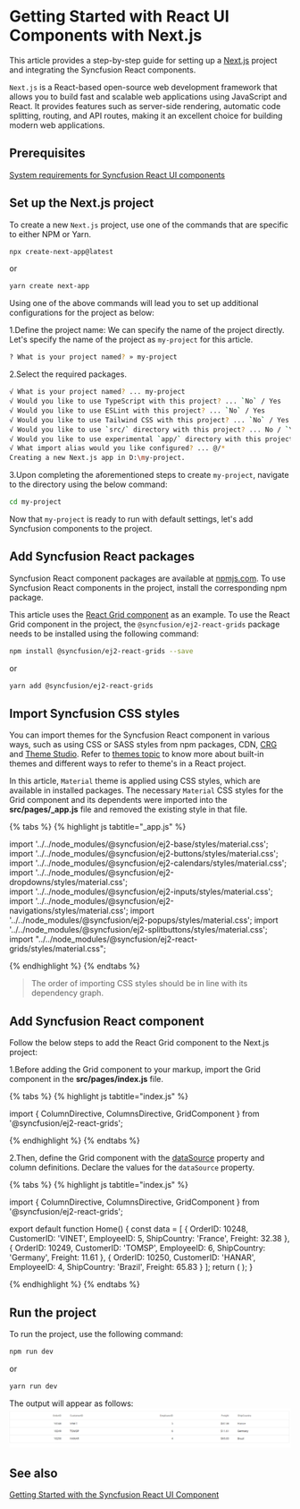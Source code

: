 # Getting Started with React UI Components with Next.js

This article provides a step-by-step guide for setting up a [Next.js](https://nextjs.org/) project and integrating the Syncfusion React components.

`Next.js` is a React-based open-source web development framework that allows you to build fast and scalable web applications using JavaScript and React. It provides features such as server-side rendering, automatic code splitting, routing, and API routes, making it an excellent choice for building modern web applications. 

## Prerequisites

[System requirements for Syncfusion React UI components](../system-requirement)

## Set up the Next.js project

To create a new `Next.js` project, use one of the commands that are specific to either NPM or Yarn.

```bash
npx create-next-app@latest
```

or

```bash
yarn create next-app
```

Using one of the above commands will lead you to set up additional configurations for the project as below:

1.Define the project name: We can specify the name of the project directly. Let's specify the name of the project as `my-project` for this article.

```bash
? What is your project named? » my-project
```

2.Select the required packages.
```bash
√ What is your project named? ... my-project
√ Would you like to use TypeScript with this project? ... `No` / Yes
√ Would you like to use ESLint with this project? ... `No` / Yes
√ Would you like to use Tailwind CSS with this project? ... `No` / Yes
√ Would you like to use `src/` directory with this project? ... No / `Yes`
√ Would you like to use experimental `app/` directory with this project? ... `No` / Yes
√ What import alias would you like configured? ... @/*
Creating a new Next.js app in D:\my-project.
```

3.Upon completing the aforementioned steps to create `my-project`, navigate to the directory using the below command:

```bash
cd my-project
```

Now that `my-project` is ready to run with default settings, let's add Syncfusion components to the project.

## Add Syncfusion React packages

Syncfusion React component packages are available at [npmjs.com](https://www.npmjs.com/search?q=ej2-react). To use Syncfusion React components in the project, install the corresponding npm package.

This article uses the [React Grid component](https://www.syncfusion.com/react-components/react-data-grid) as an example. To use the React Grid component in the project, the `@syncfusion/ej2-react-grids` package needs to be installed using the following command:

```bash
npm install @syncfusion/ej2-react-grids --save
```

or

```bash
yarn add @syncfusion/ej2-react-grids
```

## Import Syncfusion CSS styles

You can import themes for the Syncfusion React component in various ways, such as using CSS or SASS styles from npm packages, CDN, [CRG](https://ej2.syncfusion.com/javascript/documentation/common/custom-resource-generator/) and [Theme Studio](https://ej2.syncfusion.com/react/documentation/appearance/theme-studio/). Refer to [themes topic](https://ej2.syncfusion.com/react/documentation/appearance/theme/) to know more about built-in themes and different ways to refer to theme's in a React project.

In this article, `Material` theme is applied using CSS styles, which are available in installed packages. The necessary `Material` CSS styles for the Grid component and its dependents were imported into the **src/pages/_app.js** file and removed the existing style in that file.

{% tabs %}
{% highlight js tabtitle="_app.js" %}

import '../../node_modules/@syncfusion/ej2-base/styles/material.css';
import '../../node_modules/@syncfusion/ej2-buttons/styles/material.css';  
import '../../node_modules/@syncfusion/ej2-calendars/styles/material.css';  
import '../../node_modules/@syncfusion/ej2-dropdowns/styles/material.css';  
import '../../node_modules/@syncfusion/ej2-inputs/styles/material.css';  
import '../../node_modules/@syncfusion/ej2-navigations/styles/material.css';
import '../../node_modules/@syncfusion/ej2-popups/styles/material.css';
import '../../node_modules/@syncfusion/ej2-splitbuttons/styles/material.css';
import "../../node_modules/@syncfusion/ej2-react-grids/styles/material.css";

{% endhighlight %}
{% endtabs %}

> The order of importing CSS styles should be in line with its dependency graph.

## Add Syncfusion React component

Follow the below steps to add the React Grid component to the Next.js project:

1.Before adding the Grid component to your markup, import the Grid component in the **src/pages/index.js** file.

{% tabs %}
{% highlight js tabtitle="index.js" %}

import { ColumnDirective, ColumnsDirective, GridComponent } from '@syncfusion/ej2-react-grids';

{% endhighlight %}
{% endtabs %}

2.Then, define the Grid component with the [dataSource](https://ej2.syncfusion.com/react/documentation/api/grid#datasource) property and column definitions. Declare the values for the `dataSource` property.  

{% tabs %}
{% highlight js tabtitle="index.js" %}

import { ColumnDirective, ColumnsDirective, GridComponent } from '@syncfusion/ej2-react-grids';

export default function Home() {
  const data = [
    {
      OrderID: 10248, CustomerID: 'VINET', EmployeeID: 5, ShipCountry: 'France', Freight: 32.38
    },
    {
      OrderID: 10249, CustomerID: 'TOMSP', EmployeeID: 6, ShipCountry: 'Germany', Freight: 11.61
    },
    {
      OrderID: 10250, CustomerID: 'HANAR', EmployeeID: 4, ShipCountry: 'Brazil', Freight: 65.83
    }
  ];
  return (
    <GridComponent dataSource={data}>
      <ColumnsDirective>
          <ColumnDirective field='OrderID' width='100' textAlign="Right"/>
          <ColumnDirective field='CustomerID' width='100'/>
          <ColumnDirective field='EmployeeID' width='100' textAlign="Right"/>
          <ColumnDirective field='Freight' width='100' format="C2" textAlign="Right"/>
          <ColumnDirective field='ShipCountry' width='100'/>
      </ColumnsDirective>
    </GridComponent>
  );
}

{% endhighlight %}
{% endtabs %}

## Run the project

To run the project, use the following command:

```bash
npm run dev
```

or

```bash
yarn run dev
```

The output will appear as follows:
![next-js](../appearance/images/nextjs.png)

## See also

[Getting Started with the Syncfusion React UI Component](../getting-started/quick-start.md)